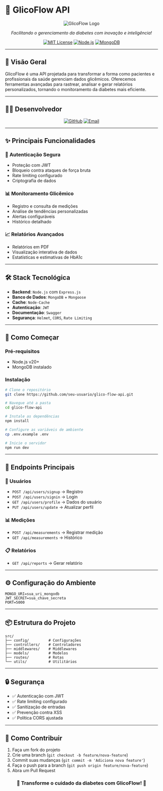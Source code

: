 # 🌟 **GlicoFlow API**

<div align="center">

![GlicoFlow Logo](https://glico-flow-fellipescrups-projects.vercel.app/_next/image?url=%2F_next%2Fstatic%2Fmedia%2Fglicoflow-logo.33783831.png&w=384&q=75)

*Facilitando o gerenciamento da diabetes com inovação e inteligência!*

[![MIT License](https://img.shields.io/badge/License-MIT-green.svg)](https://choosealicense.com/licenses/mit/)
[![Node.js](https://img.shields.io/badge/Node.js-20+-green.svg)](https://nodejs.org/)
[![MongoDB](https://img.shields.io/badge/MongoDB-Latest-brightgreen.svg)](https://www.mongodb.com/)

</div>

---

## 🚀 **Visão Geral**

GlicoFlow é uma API projetada para transformar a forma como pacientes e profissionais da saúde gerenciam dados glicêmicos. Oferecemos ferramentas avançadas para rastrear, analisar e gerar relatórios personalizados, tornando o monitoramento da diabetes mais eficiente.

---

## 👨‍💻 **Desenvolvedor**

<div align="center">

[![GitHub](https://img.shields.io/badge/GitHub-FellipeScrup-black?style=for-the-badge&logo=github)](https://github.com/FellipeScrup)
[![Email](https://img.shields.io/badge/Email-fellipescruph%40gmail.com-red?style=for-the-badge&logo=gmail)](mailto:fellipescruph@gmail.com)

</div>

---

## ✨ **Principais Funcionalidades**

### 🔐 **Autenticação Segura**
- Proteção com JWT
- Bloqueio contra ataques de força bruta
- Rate limiting configurado
- Criptografia de dados

### 📊 **Monitoramento Glicêmico**
- Registro e consulta de medições
- Análise de tendências personalizadas
- Alertas configuráveis
- Histórico detalhado

### 📈 **Relatórios Avançados**
- Relatórios em PDF
- Visualização interativa de dados
- Estatísticas e estimativas de HbA1c

---

## 🛠️ **Stack Tecnológica**

- **Backend**: `Node.js` com `Express.js`
- **Banco de Dados**: `MongoDB` + `Mongoose`
- **Cache**: `Node-Cache`
- **Autenticação**: `JWT`
- **Documentação**: `Swagger`
- **Segurança**: `Helmet`, `CORS`, `Rate Limiting`

---

## 🚀 **Como Começar**

### **Pré-requisitos**
- Node.js v20+
- MongoDB instalado

### **Instalação**
```bash
# Clone o repositório
git clone https://github.com/seu-usuario/glico-flow-api.git

# Navegue até a pasta
cd glico-flow-api

# Instale as dependências
npm install

# Configure as variáveis de ambiente
cp .env.example .env

# Inicie o servidor
npm run dev
```

---

## 📡 **Endpoints Principais**

### 👤 **Usuários**
- `POST /api/users/signup` → Registro
- `POST /api/users/signin` → Login
- `GET /api/users/profile` → Dados do usuário
- `PUT /api/users/update` → Atualizar perfil

### 📊 **Medições**
- `POST /api/measurements` → Registrar medição
- `GET /api/measurements` → Histórico

### 📋 **Relatórios**
- `GET /api/reports` → Gerar relatório

---

## ⚙️ **Configuração do Ambiente**

```env
MONGO_URI=sua_uri_mongodb
JWT_SECRET=sua_chave_secreta
PORT=5000
```

---

## 📦 **Estrutura do Projeto**

```
src/
├── config/         # Configurações
├── controllers/    # Controladores
├── middlewares/    # Middlewares
├── models/         # Modelos
├── routes/         # Rotas
└── utils/          # Utilitários
```

---

## 🔒 **Segurança**

- ✅ Autenticação com JWT
- ✅ Rate limiting configurado
- ✅ Sanitização de entradas
- ✅ Prevenção contra XSS
- ✅ Política CORS ajustada

---

## 🤝 **Como Contribuir**

1. Faça um fork do projeto
2. Crie uma branch (`git checkout -b feature/nova-feature`)
3. Commit suas mudanças (`git commit -m 'Adiciona nova feature'`)
4. Faça o push para a branch (`git push origin feature/nova-feature`)
5. Abra um Pull Request


<div align="center">

### 🌟 **Transforme o cuidado da diabetes com GlicoFlow!** 🌟


</div>